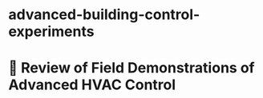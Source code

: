 # advanced-building-control-experiments
# 📑 Review of Field Demonstrations of Advanced HVAC Control

